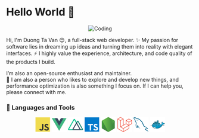 # Hello World 👋

<p align="center">
    <img alt="Coding" width="200" src="/hello.gif">
</p>
Hi, I'm Duong Ta Van 😊, a full-stack web developer.  
✨ My passion for software lies in dreaming up ideas and turning them into reality with elegant interfaces.  
⚡ I highly value the experience, architecture, and code quality of the products I build.

I’m also an open-source enthusiast and maintainer.  
🌱 I am also a person who likes to explore and develop new things, and performance optimization is also something I focus
on. If I can help you, please connect with me.

### 🔧 Languages and Tools

<div align="center">
  <img src="https://raw.githubusercontent.com/devicons/devicon/master/icons/javascript/javascript-original.svg" alt="js" width="40" height="40"/>
  <img src="https://raw.githubusercontent.com/devicons/devicon/master/icons/vuejs/vuejs-original.svg" alt="vue" width="40" height="40"/>
  <img src="https://raw.githubusercontent.com/devicons/devicon/master/icons/nuxtjs/nuxtjs-original.svg" alt="nuxt" width="40" height="40"/>
  <img src="https://raw.githubusercontent.com/devicons/devicon/master/icons/typescript/typescript-original.svg" alt="ts" width="40" height="40"/>
  <img src="https://raw.githubusercontent.com/devicons/devicon/master/icons/nodejs/nodejs-original.svg" alt="ts" width="40" height="40"/>
  <img src="https://raw.githubusercontent.com/devicons/devicon/master/icons/laravel/laravel-original.svg" alt="laravel" width="40" height="40"/>
  <img src="https://raw.githubusercontent.com/devicons/devicon/master/icons/mysql/mysql-original.svg" alt="mysql" width="40" height="40"/>
  <img src="https://raw.githubusercontent.com/devicons/devicon/master/icons/docker/docker-original.svg" alt="docker" width="40" height="40"/>
</div>
